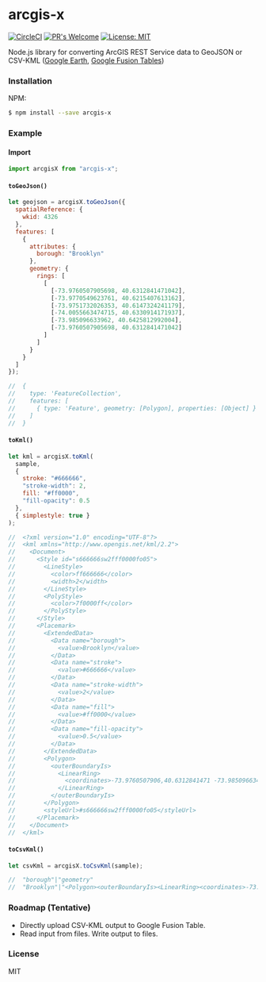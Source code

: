 # arcgis-x

<p>
  <a href="https://circleci.com/gh/kenchandev/arcgis-x"><img src="https://circleci.com/gh/kenchandev/arcgis-x.svg?style=svg" alt="CircleCI"/></a>
  <a href="https://github.com/kenchandev/arcgis-x/pulls"><img src="https://img.shields.io/badge/PRs%20-welcome-brightgreen.svg" alt="PR's Welcome"></a>
  <a href="https://opensource.org/licenses/MIT"><img src="https://img.shields.io/badge/License-MIT-yellow.svg" alt="License: MIT"></a>
</p>

Node.js library for converting ArcGIS REST Service data to GeoJSON or CSV-KML ([Google Earth](https://www.google.com/earth/), [Google Fusion Tables](https://support.google.com/fusiontables/answer/2571232))

### Installation

NPM:

```bash
$ npm install --save arcgis-x
```

### Example

#### Import

```javascript
import arcgisX from "arcgis-x";
```

#### `toGeoJson()`

```javascript
let geojson = arcgisX.toGeoJson({
  spatialReference: {
    wkid: 4326
  },
  features: [
    {
      attributes: {
        borough: "Brooklyn"
      },
      geometry: {
        rings: [
          [
            [-73.9760507905698, 40.6312841471042],
            [-73.9770549623761, 40.6215407613162],
            [-73.9751732026353, 40.6147324241179],
            [-74.0055663474715, 40.6330914171937],
            [-73.985096633962, 40.6425812992004],
            [-73.9760507905698, 40.6312841471042]
          ]
        ]
      }
    }
  ]
});

//  {
//    type: 'FeatureCollection',
//    features: [
//      { type: 'Feature', geometry: [Polygon], properties: [Object] }
//    ]
//  }
```

#### `toKml()`

```javascript
let kml = arcgisX.toKml(
  sample,
  {
    stroke: "#666666",
    "stroke-width": 2,
    fill: "#ff0000",
    "fill-opacity": 0.5
  },
  { simplestyle: true }
);

//  <?xml version="1.0" encoding="UTF-8"?>
//  <kml xmlns="http://www.opengis.net/kml/2.2">
//    <Document>
//      <Style id="s666666sw2fff0000fo05">
//        <LineStyle>
//          <color>ff666666</color>
//          <width>2</width>
//        </LineStyle>
//        <PolyStyle>
//          <color>7f0000ff</color>
//        </PolyStyle>
//      </Style>
//      <Placemark>
//        <ExtendedData>
//          <Data name="borough">
//            <value>Brooklyn</value>
//          </Data>
//          <Data name="stroke">
//            <value>#666666</value>
//          </Data>
//          <Data name="stroke-width">
//            <value>2</value>
//          </Data>
//          <Data name="fill">
//            <value>#ff0000</value>
//          </Data>
//          <Data name="fill-opacity">
//            <value>0.5</value>
//          </Data>
//        </ExtendedData>
//        <Polygon>
//          <outerBoundaryIs>
//            <LinearRing>
//              <coordinates>-73.9760507906,40.6312841471 -73.985096634,40.6425812992 -74.0055663475,40.633091417//2 -73.9751732026,40.6147324241 -73.9770549624,40.6215407613 -73.9760507906,40.6312841471</coordinates>
//            </LinearRing>
//          </outerBoundaryIs>
//        </Polygon>
//        <styleUrl>#s666666sw2fff0000fo05</styleUrl>
//      </Placemark>
//    </Document>
//  </kml>
```

#### `toCsvKml()`

```javascript
let csvKml = arcgisX.toCsvKml(sample);

//  "borough"|"geometry"
//  "Brooklyn"|"<Polygon><outerBoundaryIs><LinearRing><coordinates>-73.9760507906,40.6312841471 -73.985096634,40.6425812992 -74.0055663475,40.6330914172 -73.9751732026,40.6147324241 -73.9770549624,40.6215407613 -73.9760507906,40.6312841471</coordinates></LinearRing></outerBoundaryIs></Polygon>"
```

### Roadmap (Tentative)

- Directly upload CSV-KML output to Google Fusion Table.
- Read input from files. Write output to files.

### License

MIT
